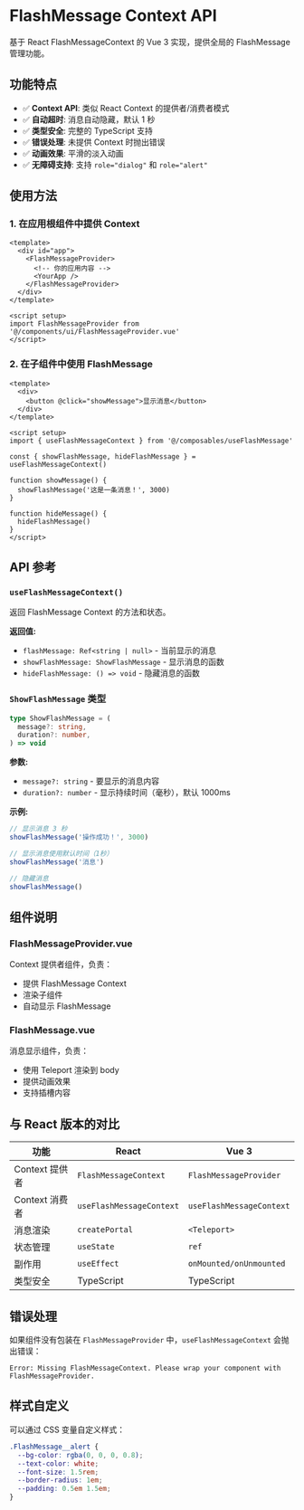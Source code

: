 # FlashMessage Context API

基于 React FlashMessageContext 的 Vue 3 实现，提供全局的 FlashMessage 管理功能。

## 功能特点

- ✅ **Context API**: 类似 React Context 的提供者/消费者模式
- ✅ **自动超时**: 消息自动隐藏，默认 1 秒
- ✅ **类型安全**: 完整的 TypeScript 支持
- ✅ **错误处理**: 未提供 Context 时抛出错误
- ✅ **动画效果**: 平滑的淡入动画
- ✅ **无障碍支持**: 支持 `role="dialog"` 和 `role="alert"`

## 使用方法

### 1. 在应用根组件中提供 Context

```vue
<template>
  <div id="app">
    <FlashMessageProvider>
      <!-- 你的应用内容 -->
      <YourApp />
    </FlashMessageProvider>
  </div>
</template>

<script setup>
import FlashMessageProvider from '@/components/ui/FlashMessageProvider.vue'
</script>
```

### 2. 在子组件中使用 FlashMessage

```vue
<template>
  <div>
    <button @click="showMessage">显示消息</button>
  </div>
</template>

<script setup>
import { useFlashMessageContext } from '@/composables/useFlashMessage'

const { showFlashMessage, hideFlashMessage } = useFlashMessageContext()

function showMessage() {
  showFlashMessage('这是一条消息！', 3000)
}

function hideMessage() {
  hideFlashMessage()
}
</script>
```

## API 参考

### `useFlashMessageContext()`

返回 FlashMessage Context 的方法和状态。

**返回值:**
- `flashMessage: Ref<string | null>` - 当前显示的消息
- `showFlashMessage: ShowFlashMessage` - 显示消息的函数
- `hideFlashMessage: () => void` - 隐藏消息的函数

### `ShowFlashMessage` 类型

```typescript
type ShowFlashMessage = (
  message?: string,
  duration?: number,
) => void
```

**参数:**
- `message?: string` - 要显示的消息内容
- `duration?: number` - 显示持续时间（毫秒），默认 1000ms

**示例:**
```typescript
// 显示消息 3 秒
showFlashMessage('操作成功！', 3000)

// 显示消息使用默认时间（1秒）
showFlashMessage('消息')

// 隐藏消息
showFlashMessage()
```

## 组件说明

### FlashMessageProvider.vue

Context 提供者组件，负责：
- 提供 FlashMessage Context
- 渲染子组件
- 自动显示 FlashMessage

### FlashMessage.vue

消息显示组件，负责：
- 使用 Teleport 渲染到 body
- 提供动画效果
- 支持插槽内容

## 与 React 版本的对比

| 功能 | React | Vue 3 |
|------|-------|-------|
| Context 提供者 | `FlashMessageContext` | `FlashMessageProvider` |
| Context 消费者 | `useFlashMessageContext` | `useFlashMessageContext` |
| 消息渲染 | `createPortal` | `<Teleport>` |
| 状态管理 | `useState` | `ref` |
| 副作用 | `useEffect` | `onMounted/onUnmounted` |
| 类型安全 | TypeScript | TypeScript |

## 错误处理

如果组件没有包装在 `FlashMessageProvider` 中，`useFlashMessageContext` 会抛出错误：

```
Error: Missing FlashMessageContext. Please wrap your component with FlashMessageProvider.
```

## 样式自定义

可以通过 CSS 变量自定义样式：

```css
.FlashMessage__alert {
  --bg-color: rgba(0, 0, 0, 0.8);
  --text-color: white;
  --font-size: 1.5rem;
  --border-radius: 1em;
  --padding: 0.5em 1.5em;
}
```

